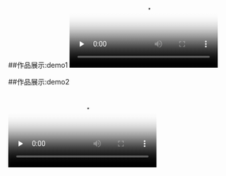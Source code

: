 ##作品展示:demo1
<video id="video" controls="" preload="none" poster="images.png">
      <source id="mp4" src="1624178809234845.mp4" type="video/mp4"> 
    

##作品展示:demo2

<video id="video" controls="" preload="none" poster="images.png">
      <source id="mp4" src="1624178755539577.mp4" type="video/mp4"> 
    

